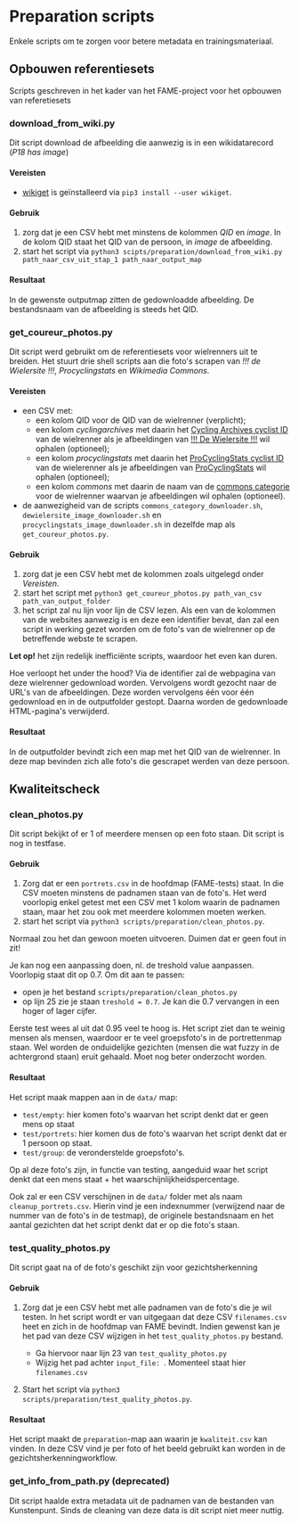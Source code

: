 # Preparation scripts

Enkele scripts om te zorgen voor betere metadata en trainingsmateriaal.

## Opbouwen referentiesets

Scripts geschreven in het kader van het FAME-project voor het opbouwen van referetiesets

### download_from_wiki.py

Dit script download de afbeelding die aanwezig is in een wikidatarecord (_P18 has image_)

#### Vereisten

* [wikiget](https://github.com/clpo13/wikiget) is geïnstalleerd via `pip3 install --user wikiget`.

#### Gebruik

1. zorg dat je een CSV hebt met minstens de kolommen _QID_ en _image_. In de kolom QID staat het QID van de persoon, in _image_ de afbeelding.
2. start het script via `python3 scipts/preparation/download_from_wiki.py path_naar_csv_uit_stap_1 path_naar_output_map` 

#### Resultaat

In de gewenste outputmap zitten de gedownloadde afbeelding. De bestandsnaam van de afbeelding is steeds het QID.

### get_coureur_photos.py

Dit script werd gebruikt om de referentiesets voor wielrenners uit te breiden. Het stuurt drie shell scripts aan die foto's scrapen van _!!! de Wielersite !!!_, _Procyclingstats_ en _Wikimedia Commons_.

#### Vereisten

* een CSV met:
  * een kolom QID voor de QID van de wielrenner (verplicht);
  * een kolom _cyclingarchives_ met daarin het [Cycling Archives cyclist ID](https://www.wikidata.org/wiki/Property:P1409) van de wielrenner als je afbeeldingen van [!!! De Wielersite !!!](http://www.dewielersite.net/db2/wielersite/index.php) wil ophalen (optioneel);
  * een kolom _procyclingstats_ met daarin het [ProCyclingStats cyclist ID](https://www.wikidata.org/wiki/Property:P1663) van de wielerenner als je afbeeldingen van [ProCyclingStats](https://www.procyclingstats.com/) wil ophalen (optioneel);
  * een kolom _commons_ met daarin de naam van de [commons categorie](https://www.wikidata.org/wiki/Property:P373) voor de wielrenner waarvan je afbeeldingen wil ophalen (optioneel).
* de aanwezigheid van de scripts `commons_category_downloader.sh`, `dewielersite_image_downloader.sh` en `procyclingstats_image_downloader.sh` in dezelfde map als `get_coureur_photos.py`.

#### Gebruik

1. zorg dat je een CSV hebt met de kolommen zoals uitgelegd onder _Vereisten_.
2. start het script met `python3 get_coureur_photos.py path_van_csv path_van_output_folder` 
3. het script zal nu lijn voor lijn de CSV lezen. Als een van de kolommen van de websites aanwezig is en deze een identifier bevat, dan zal een script in werking gezet worden om de foto's van de wielrenner op de betreffende webste te scrapen. 

__Let op!__ het zijn redelijk inefficiënte scripts, waardoor het even kan duren. 

Hoe verloopt het under the hood? Via de identifier zal de webpagina van deze wielrenner gedownload worden. Vervolgens wordt gezocht naar de URL's van de afbeeldingen. Deze worden vervolgens één voor één gedownload en in de outputfolder gestopt. Daarna worden de gedownloade HTML-pagina's verwijderd.

#### Resultaat

In de outputfolder bevindt zich een map met het QID van de wielrenner. In deze map bevinden zich alle foto's die gescrapet werden van deze persoon.

## Kwaliteitscheck

### clean_photos.py

Dit script bekijkt of er 1 of meerdere mensen op een foto staan. Dit script is nog in testfase.

#### Gebruik

1. Zorg dat er een `portrets.csv` in de hoofdmap (FAME-tests) staat. In die CSV moeten minstens de padnamen staan van de foto's. Het werd voorlopig enkel getest met een CSV met 1 kolom waarin de padnamen staan, maar het zou ook met meerdere kolommen moeten werken.
2. start het script via `python3 scripts/preparation/clean_photos.py`.

Normaal zou het dan gewoon moeten uitvoeren. Duimen dat er geen fout in zit!

Je kan nog een aanpassing doen, nl. de treshold value aanpassen. Voorlopig staat dit op 0.7. Om dit aan te passen:

* open je het bestand `scripts/preparation/clean_photos.py`
* op lijn 25 zie je staan `treshold = 0.7`. Je kan die 0.7 vervangen in een hoger of lager cijfer.

Eerste test wees al uit dat 0.95 veel te hoog is. Het script ziet dan te weinig mensen als mensen, waardoor er te veel groepsfoto's in de portrettenmap staan. Wel worden de onduidelijke gezichten (mensen die wat fuzzy in de achtergrond staan) eruit gehaald. Moet nog beter onderzocht worden.

#### Resultaat

Het script maak mappen aan in de `data/` map:

* `test/empty`: hier komen foto's waarvan het script denkt dat er geen mens op staat
* `test/portrets`: hier komen dus de foto's waarvan het script denkt dat er 1 persoon op staat.
* `test/group`: de veronderstelde groepsfoto's.

Op al deze foto's zijn, in functie van testing, aangeduid waar het script denkt dat een mens staat + het waarschijnlijkheidspercentage.

Ook zal er een CSV verschijnen in de `data/` folder met als naam `cleanup_portrets.csv`. Hierin vind je een indexnummer (verwijzend naar de nummer van de foto's in de testmap), de originele bestandsnaam en het aantal gezichten dat het script denkt dat er op die foto's staan.

### test_quality_photos.py

Dit script gaat na of de foto's geschikt zijn voor gezichtsherkenning

#### Gebruik

1. Zorg dat je een CSV hebt met alle padnamen van de foto's die je wil testen. In het script wordt er van uitgegaan dat deze CSV `filenames.csv` heet en zich in de hoofdmap van FAME bevindt. Indien gewenst kan je het pad van deze CSV wijzigen in het `test_quality_photos.py` bestand.

   * Ga hiervoor naar lijn 23 van `test_quality_photos.py`
   * Wijzig het pad achter `input_file: `. Momenteel staat hier `filenames.csv`

2. Start het script via `python3 scripts/preparation/test_quality_photos.py`.

#### Resultaat

Het script maakt de `preparation`-map aan waarin je `kwaliteit.csv` kan vinden. In deze CSV vind je per foto of het beeld gebruikt kan worden in de gezichtsherkenningworkflow.

### get_info_from_path.py (deprecated) 

Dit script haalde extra metadata uit de padnamen van de bestanden van Kunstenpunt. Sinds de cleaning van deze data is dit script niet meer nuttig.
